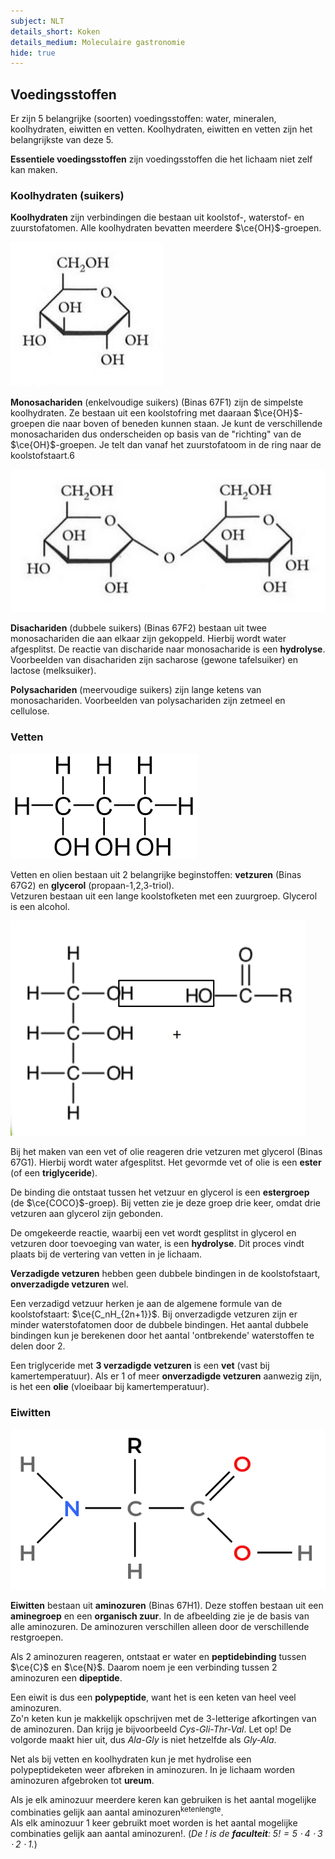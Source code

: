 ```yaml
---
subject: NLT
details_short: Koken
details_medium: Moleculaire gastronomie
hide: true
---
```


## Voedingsstoffen

Er zijn 5 belangrijke (soorten) voedingsstoffen: water, mineralen, koolhydraten, eiwitten en vetten. Koolhydraten, eiwitten en vetten zijn het belangrijkste van deze 5.

**Essentiele voedingsstoffen** zijn voedingsstoffen die het lichaam niet zelf kan maken.

### Koolhydraten (suikers)

**Koolhydraten** zijn verbindingen die bestaan uit koolstof-, waterstof- en zuurstofatomen. Alle koolhydraten bevatten meerdere $\ce{OH}$-groepen.

![Een monosacharide (img-2xs) (img-float-right)](images/nlt_koken_monosacharide.png)

**Monosachariden** (enkelvoudige suikers) (Binas 67F1) zijn de simpelste koolhydraten. Ze bestaan uit een koolstofring met daaraan $\ce{OH}$-groepen die naar boven of beneden kunnen staan. Je kunt de verschillende monosachariden dus onderscheiden op basis van de "richting" van de $\ce{OH}$-groepen. Je telt dan vanaf het zuurstofatoom in de ring naar de koolstofstaart.6

![Een disacharide (img-xs) (img-float-right) (img-clear-both)](images/nlt_koken_disacharide.png)

**Disachariden** (dubbele suikers) (Binas 67F2) bestaan uit twee monosachariden die aan elkaar zijn gekoppeld. Hierbij wordt water afgesplitst. De reactie van discharide naar monosacharide is een **hydrolyse**. Voorbeelden van disachariden zijn sacharose (gewone tafelsuiker) en lactose (melksuiker).

**Polysachariden** (meervoudige suikers) zijn lange ketens van monosachariden. Voorbeelden van polysachariden zijn zetmeel en cellulose.

### Vetten

![Glycerol (img-xs) (img-float-right) (img-padding)](images/nlt_koken_glycerol.png)

Vetten en olien bestaan uit 2 belangrijke beginstoffen: **vetzuren** (Binas 67G2) en **glycerol** (propaan-1,2,3-triol).  
Vetzuren bestaan uit een lange koolstofketen met een zuurgroep. Glycerol is een alcohol.

![Glycerol (img-s) (img-float-right) (img-clear-both)](images/nlt_koken_vetvorming_ester.png)

Bij het maken van een vet of olie reageren drie vetzuren met glycerol (Binas 67G1). Hierbij wordt water afgesplitst. Het gevormde vet of olie is een **ester** (of een **triglyceride**).

De binding die ontstaat tussen het vetzuur en glycerol is een **estergroep** (de $\ce{COCO}$-groep). Bij vetten zie je deze groep drie keer, omdat drie vetzuren aan glycerol zijn gebonden.

De omgekeerde reactie, waarbij een vet wordt gesplitst in glycerol en vetzuren door toevoeging van water, is een **hydrolyse**. Dit proces vindt plaats bij de vertering van vetten in je lichaam.

**Verzadigde vetzuren** hebben geen dubbele bindingen in de koolstofstaart, **onverzadigde vetzuren** wel.

Een verzadigd vetzuur herken je aan de algemene formule van de koolstofstaart: $\ce{C_nH_{2n+1}}$. Bij onverzadigde vetzuren zijn er minder waterstofatomen door de dubbele bindingen. Het aantal dubbele bindingen kun je berekenen door het aantal 'ontbrekende' waterstoffen te delen door 2.

Een triglyceride met **3 verzadigde vetzuren** is een **vet** (vast bij kamertemperatuur). Als er 1 of meer **onverzadigde vetzuren** aanwezig zijn, is het een **olie** (vloeibaar bij kamertemperatuur).

### Eiwitten

![Basis van een aminozuur (img-s) (img-float-right)](images/nlt_koken_aminozuur.png)

**Eiwitten** bestaan uit **aminozuren** (Binas 67H1). Deze stoffen bestaan uit een **aminegroep** en een **organisch zuur**. In de afbeelding zie je de basis van alle aminozuren. De aminozuren verschillen alleen door de verschillende restgroepen.

Als 2 aminozuren reageren, ontstaat er water en **peptidebinding** tussen $\ce{C}$ en $\ce{N}$. Daarom noem je een verbinding tussen 2 aminozuren een **dipeptide**.

Een eiwit is dus een **polypeptide**, want het is een keten van heel veel aminozuren.  
Zo'n keten kun je makkelijk opschrijven met de 3-letterige afkortingen van de aminozuren. Dan krijg je bijvoorbeeld *Cys-Gli-Thr-Val*. Let op! De volgorde maakt hier uit, dus *Ala-Gly* is niet hetzelfde als *Gly-Ala*.

Net als bij vetten en koolhydraten kun je met hydrolise een polypeptideketen weer afbreken in aminozuren. In je lichaam worden aminozuren afgebroken tot **ureum**.

Als je elk aminozuur meerdere keren kan gebruiken is het aantal mogelijke combinaties gelijk aan $\text{aantal aminozuren}^{\text{ketenlengte}}$.  
Als elk aminozuur 1 keer gebruikt moet worden is het aantal mogelijke combinaties gelijk aan $\text{aantal aminozuren}!$. (*De $!$ is de **faculteit**: $5! = 5 \cdot 4 \cdot 3 \cdot 2 \cdot 1$.*)

